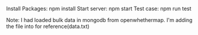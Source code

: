 Install Packages: npm install
Start server: npm start
Test case: npm run test


Note: I had loaded bulk data in mongodb from openwhethermap. I'm adding the file into for reference(data.txt) 
